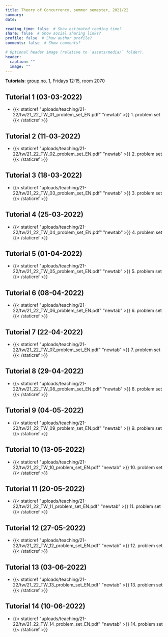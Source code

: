 ```yaml
---
title: Theory of Concurrency, summer semester, 2021/22
summary: 
date: 

reading_time: false  # Show estimated reading time?
share: false  # Show social sharing links?
profile: false  # Show author profile?
comments: false  # Show comments?

# Optional header image (relative to `assets/media/` folder).
header:
  caption: ""
  image: ""
---
```


**Tutorials**: [group no. 1](https://usosweb.mimuw.edu.pl/kontroler.php?_action=katalog2%2Fprzedmioty%2FpokazZajecia&zaj_cyk_id=461436&gr_nr=1&lang=en), Fridays 12:15, room 2070

<!-- 
**Office hours**: please [send an email]({{< ref "/#contact" >}}) to schedule a meeting

**Survey**: please [share your thoughts](https://docs.google.com/forms/d/e/1FAIpQLSfmKVcHN8oMpXKeoghGP-tb3mVKH59R1nblC2W8olb3v1Kaeg/viewform) on the classes
-->

## Tutorial 1 (03-03-2022)
- {{< staticref "uploads/teaching/21-22/tw/21_22_TW_01_problem_set_EN.pdf" "newtab" >}} 1. problem set {{< /staticref >}}

## Tutorial 2 (11-03-2022)
- {{< staticref "uploads/teaching/21-22/tw/21_22_TW_02_problem_set_EN.pdf" "newtab" >}} 2. problem set {{< /staticref >}}

## Tutorial 3 (18-03-2022)
- {{< staticref "uploads/teaching/21-22/tw/21_22_TW_03_problem_set_EN.pdf" "newtab" >}} 3. problem set {{< /staticref >}}

## Tutorial 4 (25-03-2022)
- {{< staticref "uploads/teaching/21-22/tw/21_22_TW_04_problem_set_EN.pdf" "newtab" >}} 4. problem set {{< /staticref >}}

## Tutorial 5 (01-04-2022)
- {{< staticref "uploads/teaching/21-22/tw/21_22_TW_05_problem_set_EN.pdf" "newtab" >}} 5. problem set {{< /staticref >}}

## Tutorial 6 (08-04-2022)
- {{< staticref "uploads/teaching/21-22/tw/21_22_TW_06_problem_set_EN.pdf" "newtab" >}} 6. problem set {{< /staticref >}}

## Tutorial 7 (22-04-2022)
- {{< staticref "uploads/teaching/21-22/tw/21_22_TW_07_problem_set_EN.pdf" "newtab" >}} 7. problem set {{< /staticref >}}

## Tutorial 8 (29-04-2022)
- {{< staticref "uploads/teaching/21-22/tw/21_22_TW_08_problem_set_EN.pdf" "newtab" >}} 8. problem set {{< /staticref >}}

## Tutorial 9 (04-05-2022)
- {{< staticref "uploads/teaching/21-22/tw/21_22_TW_09_problem_set_EN.pdf" "newtab" >}} 9. problem set {{< /staticref >}}

## Tutorial 10 (13-05-2022)
- {{< staticref "uploads/teaching/21-22/tw/21_22_TW_10_problem_set_EN.pdf" "newtab" >}} 10. problem set {{< /staticref >}}

## Tutorial 11 (20-05-2022)
- {{< staticref "uploads/teaching/21-22/tw/21_22_TW_11_problem_set_EN.pdf" "newtab" >}} 11. problem set {{< /staticref >}}

## Tutorial 12 (27-05-2022)
- {{< staticref "uploads/teaching/21-22/tw/21_22_TW_12_problem_set_EN.pdf" "newtab" >}} 12. problem set {{< /staticref >}}

## Tutorial 13 (03-06-2022)
- {{< staticref "uploads/teaching/21-22/tw/21_22_TW_13_problem_set_EN.pdf" "newtab" >}} 13. problem set {{< /staticref >}}

## Tutorial 14 (10-06-2022)
- {{< staticref "uploads/teaching/21-22/tw/21_22_TW_14_problem_set_EN.pdf" "newtab" >}} 14. problem set {{< /staticref >}}
